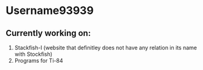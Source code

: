 # Username93939
## Currently working on:
1. Stackfish-I (website that definitley does not have any relation in its name with Stockfish)
2. Programs for Ti-84

